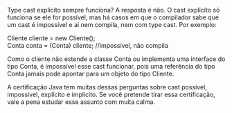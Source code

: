 Type cast explícito sempre funciona?
A resposta é não. O cast explicito só funciona se ele for possível, mas há casos em que o compilador sabe que um cast é impossível e aí nem compila, nem com type cast. Por exemplo:

Cliente cliente = new Cliente();<br>
Conta conta = (Conta) cliente; //impossível, não compila

Como o cliente não estende a classe Conta ou implementa uma interface do tipo Conta, é impossível esse cast funcionar, pois uma referência do tipo Conta jamais pode apontar para um objeto do tipo Cliente.

A certificação Java tem muitas dessas perguntas sobre cast possível, impossível, explícito e implícito. Se você pretende tirar essa certificação, vale a pena estudar esse assunto com muita calma.